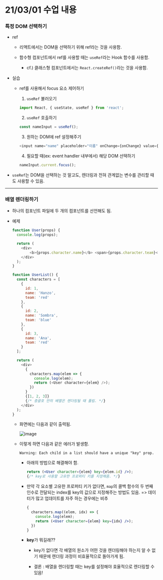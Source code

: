 # 21/03/01 수업 내용
### 특정 DOM 선택하기

- ref

  - 리액트에서는 DOM을 선택하기 위해 ref라는 것을 사용함.

  - 함수형 컴포넌트에서 ref를 사용할 때는 `useRef`라는 Hook 함수를 사용함.

    - cf.) 클래스형 컴포넌트에서는 `React.createRef()`라는 것을 사용함.

- 실습

  - ref를 사용해서 focus 요소 제어하기

    1. `useRef` 불러오기

      ```js
      import React, { useState, useRef } from 'react';
      ````

    2. `useRef` 호출하기
    
      ```js
      const nameInput = useRef();
      ```

    3. 원하는 DOM에 ref 설정해주기

    ```js
    <input name="name" placeholder="이름" onChange={onChange} value={name} ref={nameInput} />
    ```

    4. 필요할 때(ex: event handler 내부에서) 해당 DOM 선택하기

    ```js
    nameInput.current.focus();
    ```

- `useRef`는 DOM을 선택하는 것 말고도, 렌더링과 전혀 관계없는 변수를 관리할 때도 사용할 수 있음.

___
### 배열 렌더링하기

- 하나의 컴포넌트 파일에 두 개의 컴포넌트를 선언해도 됨.

- 예제

  ```js
  function User(props) {
    console.log(props);

    return (
      <div>
          <b>{props.character.name}</b> <span>{props.character.team}</span>
      </div>
    );
  }

  function UserList() {
    const characters = [
      {
        id: 1,
        name: 'Hanzo',
        team: 'red'
      },
      {
        id: 2,
        name: 'Sombra',
        team: 'blue'
      },
      {
        id: 3,
        name: 'Ana',
        team: 'red'
      }
    ];

    return (
      <div>
        {
          characters.map(elem => {
            console.log(elem);
            return (<User character={elem} />);
          })
        }
        {[1, 2, 3]}
        {/* 중괄호 안의 배열은 렌더링될 때 풀림. */}
      </div>
    );
  }
  ```
  
  - 화면에는 다음과 같이 출력됨.

    ![image](https://user-images.githubusercontent.com/54733637/109510945-e8658980-7ae5-11eb-9ade-329fd88fd818.png)
    
  - 이렇게 하면 다음과 같은 에러가 발생함.

    `Warning: Each child in a list should have a unique "key" prop.`
    
    - 아래의 방법으로 해결해야 함.

      ```jsx
      return (<User character={elem} key={elem.id} />);
      {/* key로 사용할 고유한 프로퍼티 키를 지정해줌. */}
      ```
      
    - 만약 각 요소별 고유한 프로퍼티 키가 없다면, `map`의 콜백 함수의 두 번째 인수로 전달되는 index를 key의 값으로 지정해주는 방법도 있음. => 데이터가 많고 업데이트를 자주 하는 경우에는 비추

      ```jsx
      {
        characters.map((elem, idx) => {
          console.log(elem);
          return (<User character={elem} key={idx} />);
        })
      }
      ```
      
    - <b>key</b>가 뭐길래??

      - key가 없다면 각 배열의 원소가 어떤 것을 렌더링해야 하는지 알 수 없기 때문에 렌더링 과정이 비효율적으로 돌아가게 됨.

      - 결론 : 배열을 렌더링할 때는 key를 설정해야 효율적으로 렌더링할 수 있음!
  

